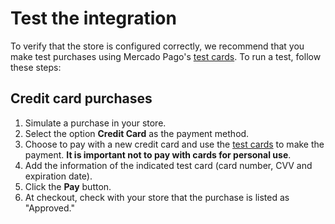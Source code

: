 # Test the integration

To verify that the store is configured correctly, we recommend that you make test purchases using Mercado Pago's [test cards](/developers/en/docs/salesforce/additional-content/test-cards).
To run a test, follow these steps:

## Credit card purchases

1. Simulate a purchase in your store.
1. Select the option **Credit Card** as the payment method.
1. Choose to pay with a new credit card and use the [test cards](/developers/en/docs/salesforce/additional-content/test-cards) to make the payment. **It is important not to pay with cards for personal use**.
1. Add the information of the indicated test card (card number, CVV and expiration date).
1. Click the **Pay** button.
1. At checkout, check with your store that the purchase is listed as "Approved."